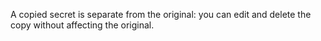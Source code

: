 A copied secret is separate from the original: you can edit and delete the copy without affecting the original.